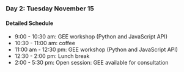 ### Day 2: Tuesday November 15

#### Detailed Schedule

* 9:00 - 10:30 am: GEE workshop (Python and JavaScript API) 
* 10:30 - 11:00 am: coffee
* 11:00 am - 12:30 pm: GEE workshop (Python and JavaScript API)
* 12:30 - 2:00 pm: Lunch break 
* 2:00 - 5:30 pm: Open session: GEE available for consultation 